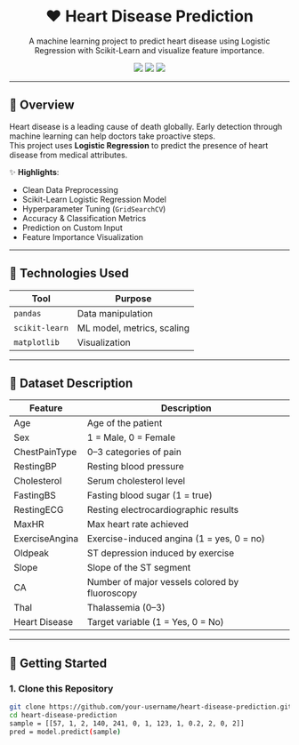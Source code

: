 <h1 align="center">❤️ Heart Disease Prediction</h1>
<p align="center">
  A machine learning project to predict heart disease using Logistic Regression with Scikit-Learn and visualize feature importance.
</p>

<p align="center">
  <img src="https://img.shields.io/badge/Python-3.9+-blue.svg">
  <img src="https://img.shields.io/badge/Model-LogisticRegression-success">
  <img src="https://img.shields.io/badge/License-MIT-purple">
</p>

---

## 📌 Overview

Heart disease is a leading cause of death globally. Early detection through machine learning can help doctors take proactive steps.  
This project uses **Logistic Regression** to predict the presence of heart disease from medical attributes.

✨ **Highlights**:
- Clean Data Preprocessing  
- Scikit-Learn Logistic Regression Model  
- Hyperparameter Tuning (`GridSearchCV`)  
- Accuracy & Classification Metrics  
- Prediction on Custom Input  
- Feature Importance Visualization  

---

## 🧠 Technologies Used

| Tool           | Purpose                        |
|----------------|--------------------------------|
| `pandas`       | Data manipulation              |
| `scikit-learn` | ML model, metrics, scaling     |
| `matplotlib`   | Visualization                  |

---

## 📂 Dataset Description

| Feature         | Description                                      |
|-----------------|--------------------------------------------------|
| Age             | Age of the patient                               |
| Sex             | 1 = Male, 0 = Female                             |
| ChestPainType   | 0–3 categories of pain                           |
| RestingBP       | Resting blood pressure                           |
| Cholesterol     | Serum cholesterol level                          |
| FastingBS       | Fasting blood sugar (1 = true)                   |
| RestingECG      | Resting electrocardiographic results             |
| MaxHR           | Max heart rate achieved                          |
| ExerciseAngina  | Exercise-induced angina (1 = yes, 0 = no)        |
| Oldpeak         | ST depression induced by exercise                |
| Slope           | Slope of the ST segment                          |
| CA              | Number of major vessels colored by fluoroscopy  |
| Thal            | Thalassemia (0–3)                                |
| Heart Disease   | Target variable (1 = Yes, 0 = No)                |

---

## 🚀 Getting Started

### 1. Clone this Repository
```bash
git clone https://github.com/your-username/heart-disease-prediction.git
cd heart-disease-prediction
sample = [[57, 1, 2, 140, 241, 0, 1, 123, 1, 0.2, 2, 0, 2]]
pred = model.predict(sample)
